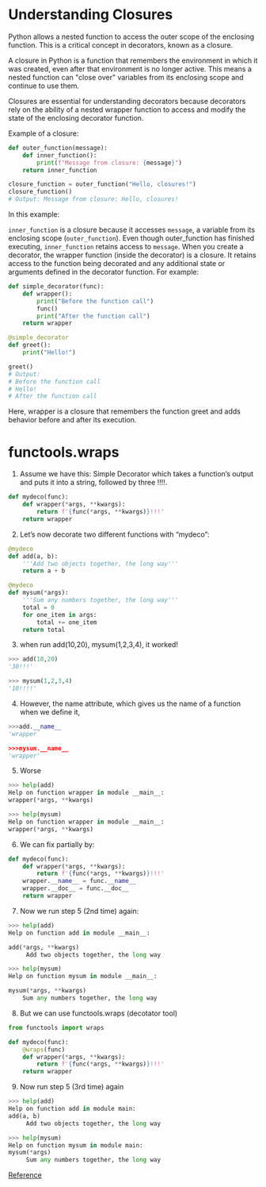 # Understanding Closures
Python allows a nested function to access the outer scope of the enclosing function. This is a critical concept in decorators, known as a closure.

A closure in Python is a function that remembers the environment in which it was created, even after that environment is no longer active. This means a nested function can "close over" variables from its enclosing scope and continue to use them.

Closures are essential for understanding decorators because decorators rely on the ability of a nested wrapper function to access and modify the state of the enclosing decorator function.

Example of a closure:
```Python
def outer_function(message):
    def inner_function():
        print(f"Message from closure: {message}")
    return inner_function

closure_function = outer_function("Hello, closures!")
closure_function()
# Output: Message from closure: Hello, closures!
```
In this example:

`inner_function` is a closure because it accesses `message`, a variable from its enclosing scope (`outer_function`).
Even though outer_function has finished executing, `inner_function` retains access to `message`.
When you create a decorator, the wrapper function (inside the decorator) is a closure. It retains access to the function being decorated and any additional state or arguments defined in the decorator function. For example:
```Python
def simple_decorator(func):
    def wrapper():
        print("Before the function call")
        func()
        print("After the function call")
    return wrapper

@simple_decorator
def greet():
    print("Hello!")

greet()
# Output:
# Before the function call
# Hello!
# After the function call
```
Here, wrapper is a closure that remembers the function greet and adds behavior before and after its execution.


# functools.wraps
1. Assume we have this: Simple Decorator which takes a function’s output and puts it into a string, followed by three !!!!.
```Python
def mydeco(func):
    def wrapper(*args, **kwargs):
        return f'{func(*args, **kwargs)}!!!'
    return wrapper
```

2. Let’s now decorate two different functions with “mydeco”:
```Python
@mydeco
def add(a, b):
    '''Add two objects together, the long way'''
    return a + b

@mydeco
def mysum(*args):
    '''Sum any numbers together, the long way'''
    total = 0
    for one_item in args:
        total += one_item
    return total
```

3. when run add(10,20), mysum(1,2,3,4), it worked!
```Python
>>> add(10,20)
'30!!!'

>>> mysum(1,2,3,4)
'10!!!!'
```

4. However, the name attribute, which gives us the name of a function when we define it,
```Python
>>>add.__name__
'wrapper`

>>>mysum.__name__
'wrapper'
```

5. Worse
```Python
>>> help(add)
Help on function wrapper in module __main__:
wrapper(*args, **kwargs)

>>> help(mysum)
Help on function wrapper in module __main__:
wrapper(*args, **kwargs)
```

6. We can fix partially by:
```Python
def mydeco(func):
    def wrapper(*args, **kwargs):
        return f'{func(*args, **kwargs)}!!!'
    wrapper.__name__ = func.__name__
    wrapper.__doc__ = func.__doc__
    return wrapper
```

7. Now we run step 5 (2nd time) again:
```Python
>>> help(add)
Help on function add in module __main__:

add(*args, **kwargs)
     Add two objects together, the long way

>>> help(mysum)
Help on function mysum in module __main__:

mysum(*args, **kwargs)
    Sum any numbers together, the long way
```

8. But we can use functools.wraps (decotator tool)
```Python
from functools import wraps

def mydeco(func):
    @wraps(func)
    def wrapper(*args, **kwargs):
        return f'{func(*args, **kwargs)}!!!'
    return wrapper
```

9. Now run step 5 (3rd time) again
```Python
>>> help(add)
Help on function add in module main:
add(a, b)
     Add two objects together, the long way

>>> help(mysum)
Help on function mysum in module main:
mysum(*args)
     Sum any numbers together, the long way
```

[Reference](https://lerner.co.il/2019/05/05/making-your-python-decorators-even-better-with-functool-wraps/)